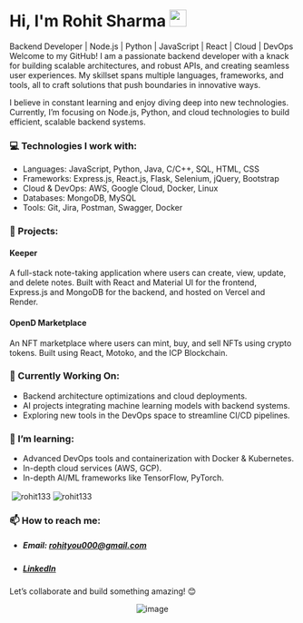 # Hi, I'm Rohit Sharma <img src="https://raw.githubusercontent.com/MartinHeinz/MartinHeinz/master/wave.gif" width="30px">
Backend Developer | Node.js | Python | JavaScript | React | Cloud | DevOps
Welcome to my GitHub! I am a passionate backend developer with a knack for building scalable architectures, and robust APIs, and creating seamless user experiences. My skillset spans multiple languages, frameworks, and tools, all to craft solutions that push boundaries in innovative ways.

I believe in constant learning and enjoy diving deep into new technologies. Currently, I’m focusing on Node.js, Python, and cloud technologies to build efficient, scalable backend systems.

### 💻 Technologies I work with:
- Languages: JavaScript, Python, Java, C/C++, SQL, HTML, CSS
- Frameworks: Express.js, React.js, Flask, Selenium, jQuery, Bootstrap
- Cloud & DevOps: AWS, Google Cloud, Docker, Linux
- Databases: MongoDB, MySQL
- Tools: Git, Jira, Postman, Swagger, Docker



### 🚀 Projects:
#### Keeper
A full-stack note-taking application where users can create, view, update, and delete notes. Built with React and Material UI for the frontend, Express.js and MongoDB for the backend, and hosted on Vercel and Render.


#### OpenD Marketplace
An NFT marketplace where users can mint, buy, and sell NFTs using crypto tokens. Built using React, Motoko, and the ICP Blockchain.


### 🎯 Currently Working On:
- Backend architecture optimizations and cloud deployments.
- AI projects integrating machine learning models with backend systems.
- Exploring new tools in the DevOps space to streamline CI/CD pipelines.
  

### 🌱 I’m learning:
- Advanced DevOps tools and containerization with Docker & Kubernetes.
- In-depth cloud services (AWS, GCP).
- In-depth AI/ML frameworks like TensorFlow, PyTorch.


<p>&nbsp;<img align="center" src="https://github-readme-stats.vercel.app/api?username=rohit133&show_icons=true&locale=en" alt="rohit133" /> <img align="center" src="https://github-readme-streak-stats.herokuapp.com/?user=rohit133&" alt="rohit133" /></p>




### 📫 How to reach me:
- ##### Email: rohityou000@gmail.com
- ##### [LinkedIn](https://www.linkedin.com/in/rohit-sharma-25aa1116b/)

Let’s collaborate and build something amazing! 😊


<p align="center">
<img src="https://komarev.com/ghpvc/?username=rohit133&color=green" alt="image"/>
</p>
